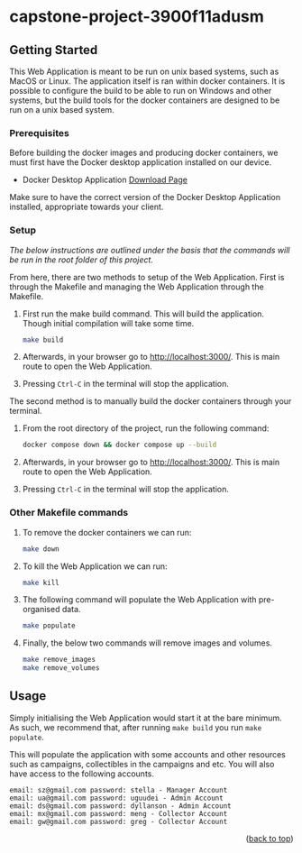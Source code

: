 # capstone-project-3900f11adusm

## Getting Started

This Web Application is meant to be run on unix based systems, such as MacOS or Linux. The application itself
is ran within docker containers. It is possible to configure the build to be able to run on Windows and other
systems, but the build tools for the docker containers are designed to be run on a unix based system.

### Prerequisites

Before building the docker images and producing docker containers, we must first have the Docker desktop application
installed on our device.

* Docker Desktop Application [Download Page](https://www.docker.com/products/docker-desktop/)

Make sure to have the correct version of the Docker Desktop Application installed, appropriate towards your client.


### Setup

_The below instructions are outlined under the basis that the commands will be run in the root folder of this project._

From here, there are two methods to setup of the Web Application. First is through the Makefile and managing the
Web Application through the Makefile.

1. First run the make build command. This will build the application. Though initial compilation will take some time.
    ```sh 
    make build
    ```

2. Afterwards, in your browser go to [http://localhost:3000/](http://localhost:3000/). This is main route to open the Web 
    Application.

3. Pressing `Ctrl-C` in the terminal will stop the application.


The second method is to manually build the docker containers through your terminal.

1. From the root directory of the project, run the following command:
    ```sh
    docker compose down && docker compose up --build
    ```

2. Afterwards, in your browser go to [http://localhost:3000/](http://localhost:3000/). This is main route to open the Web 
    Application.

3. Pressing `Ctrl-C` in the terminal will stop the application.


### Other Makefile commands

1. To remove the docker containers we can run: 
    ```sh
    make down
    ```

2. To kill the Web Application we can run:
    ```sh
    make kill
    ```

3. The following command will populate the Web Application with pre-organised data.
    ```sh 
    make populate
    ``` 

4. Finally, the below two commands will remove images and volumes.
    ```sh
    make remove_images
    make remove_volumes
    ```


## Usage 

Simply initialising the Web Application would start it at the bare minimum. As such, we recommend that, after running 
```make build``` you run ```make populate```. 

This will populate the application with some accounts and other resources such as campaigns, collectibles in the campaigns
and etc. You will also have access to the following accounts.
```
email: sz@gmail.com password: stella - Manager Account
email: ua@gmail.com password: uguudei - Admin Account
email: ds@gmail.com password: dyllanson - Admin Account
email: mx@gmail.com password: meng - Collector Account
email: gw@gmail.com password: greg - Collector Account
```











<p align="right">(<a href="#readme-top">back to top</a>)</p>